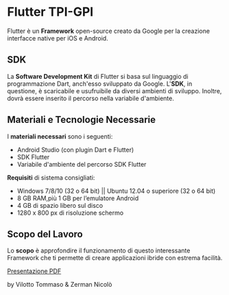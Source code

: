 # Flutter TPI-GPI
Flutter è un **Framework** open-source creato da Google per la creazione interfacce native per iOS e Android.

## SDK
La **Software Development Kit** di Flutter si basa sul linguaggio di programmazione Dart, anch'esso sviluppato da Google.
L'**SDK**, in questione, è scaricabile e usufruibile da diversi ambienti di sviluppo. 
Inoltre, dovrà essere inserito il percorso nella variabile d'ambiente.

## Materiali e Tecnologie Necessarie
I **materiali necessari** sono i seguenti:
* Android Studio (con plugin Dart e Flutter) 
* SDK Flutter 
* Variabile d'ambiente del percorso SDK Flutter 

**Requisiti** di sistema consigliati:
* Windows 7/8/10 (32 o 64 bit)  || Ubuntu 12.04 o superiore (32 o 64 bit)
* 8 GB RAM,più 1 GB per l’emulatore Android
* 4 GB di spazio libero sul disco
* 1280 x 800 px di risoluzione schermo

## Scopo del Lavoro
Lo **scopo** è approfondire il funzionamento di questo interessante Framework che ti permette di creare applicazioni ibride con estrema facilità.

[Presentazione PDF](flutterPresentazione.pdf)

by Vilotto Tommaso & Zerman Nicolò
